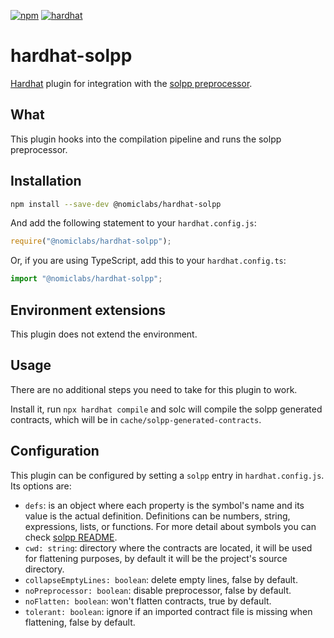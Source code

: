 [![npm](https://img.shields.io/npm/v/@nomiclabs/hardhat-solpp.svg)](https://www.npmjs.com/package/@nomiclabs/hardhat-solpp) [![hardhat](https://v2.hardhat.org/buidler-plugin-badge.svg?1)](https://hardhat.org)

# hardhat-solpp

[Hardhat](https://hardhat.org) plugin for integration with the [solpp preprocessor](https://github.com/merklejerk/solpp).

## What

This plugin hooks into the compilation pipeline and runs the solpp preprocessor.

## Installation

```bash
npm install --save-dev @nomiclabs/hardhat-solpp
```

And add the following statement to your `hardhat.config.js`:

```js
require("@nomiclabs/hardhat-solpp");
```

Or, if you are using TypeScript, add this to your `hardhat.config.ts`:

```js
import "@nomiclabs/hardhat-solpp";
```

## Environment extensions

This plugin does not extend the environment.

## Usage

There are no additional steps you need to take for this plugin to work.

Install it, run `npx hardhat compile` and solc will compile the solpp generated contracts, which will be in `cache/solpp-generated-contracts`.

## Configuration

This plugin can be configured by setting a `solpp` entry in `hardhat.config.js`. Its options are:

- `defs`: is an object where each property is the symbol's name and its value is the actual definition. Definitions can be numbers, string, expressions, lists, or functions. For more detail about symbols you can check [solpp README](https://github.com/merklejerk/solpp).
- `cwd: string`: directory where the contracts are located, it will be used for flattening purposes, by default it will be the project's source directory.
- `collapseEmptyLines: boolean`: delete empty lines, false by default.
- `noPreprocessor: boolean`: disable preprocessor, false by default.
- `noFlatten: boolean`: won't flatten contracts, true by default.
- `tolerant: boolean`: ignore if an imported contract file is missing when flattening, false by default.
